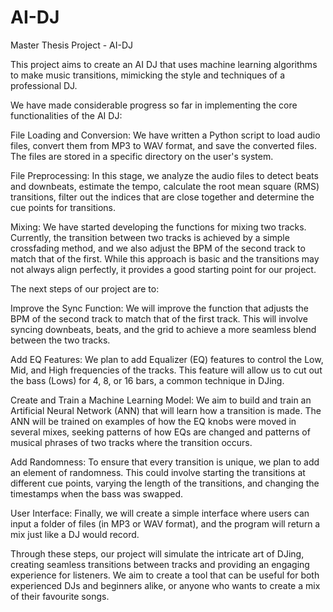 # AI-DJ
Master Thesis Project - AI-DJ

This project aims to create an AI DJ that uses machine learning algorithms to make music transitions, mimicking the style and techniques of a professional DJ.

We have made considerable progress so far in implementing the core functionalities of the AI DJ:

File Loading and Conversion: We have written a Python script to load audio files, convert them from MP3 to WAV format, and save the converted files. The files are stored in a specific directory on the user's system.

File Preprocessing: In this stage, we analyze the audio files to detect beats and downbeats, estimate the tempo, calculate the root mean square (RMS) transitions, filter out the indices that are close together and determine the cue points for transitions.

Mixing: We have started developing the functions for mixing two tracks. Currently, the transition between two tracks is achieved by a simple crossfading method, and we also adjust the BPM of the second track to match that of the first. While this approach is basic and the transitions may not always align perfectly, it provides a good starting point for our project.

The next steps of our project are to:

Improve the Sync Function: We will improve the function that adjusts the BPM of the second track to match that of the first track. This will involve syncing downbeats, beats, and the grid to achieve a more seamless blend between the two tracks.

Add EQ Features: We plan to add Equalizer (EQ) features to control the Low, Mid, and High frequencies of the tracks. This feature will allow us to cut out the bass (Lows) for 4, 8, or 16 bars, a common technique in DJing.

Create and Train a Machine Learning Model: We aim to build and train an Artificial Neural Network (ANN) that will learn how a transition is made. The ANN will be trained on examples of how the EQ knobs were moved in several mixes, seeking patterns of how EQs are changed and patterns of musical phrases of two tracks where the transition occurs.

Add Randomness: To ensure that every transition is unique, we plan to add an element of randomness. This could involve starting the transitions at different cue points, varying the length of the transitions, and changing the timestamps when the bass was swapped.

User Interface: Finally, we will create a simple interface where users can input a folder of files (in MP3 or WAV format), and the program will return a mix just like a DJ would record.

Through these steps, our project will simulate the intricate art of DJing, creating seamless transitions between tracks and providing an engaging experience for listeners. We aim to create a tool that can be useful for both experienced DJs and beginners alike, or anyone who wants to create a mix of their favourite songs.
